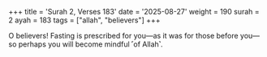 +++
title = 'Surah 2, Verses 183'
date = '2025-08-27'
weight = 190
surah = 2
ayah = 183
tags = ["allah", "believers"]
+++

O believers! Fasting is prescribed for you—as it was for those before you—so perhaps you will become mindful ˹of Allah˺.